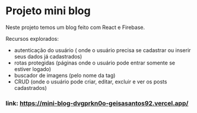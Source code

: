 # Projeto mini blog

Neste projeto temos um blog feito com React e Firebase.

Recursos explorados:
 * autenticação do usuário ( onde o usuário precisa se cadastrar ou inserir seus dados já cadastrados)
 * rotas protegidas (páginas onde o usuário pode entrar somente se estiver logado)
 * buscador de imagens (pelo nome da tag)
 * CRUD (onde o usuário pode criar, editar, excluir e ver os posts cadastrados)

### link: https://mini-blog-dvgprkn0o-geisasantos92.vercel.app/





